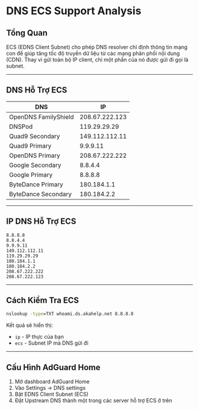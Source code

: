# DNS ECS Support Analysis

## Tổng Quan

ECS (EDNS Client Subnet) cho phép DNS resolver chỉ định thông tin mạng con để giúp tăng tốc độ truyền dữ liệu từ các mạng phân phối nội dung (CDN). Thay vì gửi toàn bộ IP client, chỉ một phần của nó được gửi đi gọi là subnet.

---

## DNS Hỗ Trợ ECS

| DNS | IP |
|-----|-----|
| OpenDNS FamilyShield | 208.67.222.123 |
| DNSPod | 119.29.29.29 |
| Quad9 Secondary | 149.112.112.11 |
| Quad9 Primary | 9.9.9.11 |
| OpenDNS Primary | 208.67.222.222 |
| Google Secondary | 8.8.4.4 |
| Google Primary | 8.8.8.8 |
| ByteDance Primary | 180.184.1.1 |
| ByteDance Secondary | 180.184.2.2 |

---

## IP DNS Hỗ Trợ ECS

```
8.8.8.8
8.8.4.4
9.9.9.11
149.112.112.11
119.29.29.29
180.184.1.1
180.184.2.2
208.67.222.222
208.67.222.123
```

---

## Cách Kiểm Tra ECS

```cmd
nslookup -type=TXT whoami.ds.akahelp.net 8.8.8.8
```

Kết quả sẽ hiển thị:
- `ip` - IP thực của bạn
- `ecs` - Subnet IP mà DNS gửi đi

---

## Cấu Hình AdGuard Home

1. Mở dashboard AdGuard Home
2. Vào Settings → DNS settings
3. Bật EDNS Client Subnet (ECS)
4. Đặt Upstream DNS thành một trong các server hỗ trợ ECS ở trên
